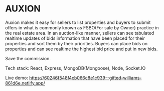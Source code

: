 # AUXION

Auxion makes it easy for sellers to list properties and buyers to submit offers in what is commonly known as FSBO(For sale by Owner) practice in the real estate area.
In an auction-like manner, sellers can see tabulated realtime updates of bids information that have been placed for their properties and sort them by their priorities. Buyers can place bids on properties and can see realtime the highest bid price and put in new bids.

Save the commission.

Tech stack: React, Express, MongoDB(Mongoose), Node, Socket.IO

Live demo: https://60246f548f4cb066c8e1c939--gifted-williams-861d6e.netlify.app/
